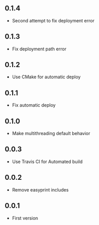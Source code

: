 ## 0.1.4
* Second attempt to fix deployment error

## 0.1.3
* Fix deployment path error

## 0.1.2
* Use CMake for automatic deploy

## 0.1.1
* Fix automatic deploy

## 0.1.0
* Make multithreading default behavior

## 0.0.3
* Use Travis CI for Automated build

## 0.0.2
* Remove easyprint includes

## 0.0.1
* First version
